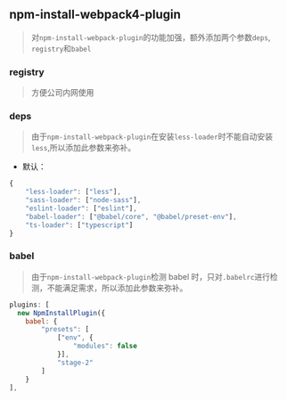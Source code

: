 ## npm-install-webpack4-plugin

> 对`npm-install-webpack-plugin`的功能加强，额外添加两个参数`deps`, `registry`和`babel`

### registry

> 方便公司内网使用

### deps

> 由于`npm-install-webpack-plugin`在安装`less-loader`时不能自动安装`less`,所以添加此参数来弥补。

-   默认：

```js
{
    "less-loader": ["less"],
    "sass-loader": ["node-sass"],
    "eslint-loader": ["eslint"],
    "babel-loader": ["@babel/core", "@babel/preset-env"],
    "ts-loader": ["typescript"]
}
```

### babel

> 由于`npm-install-webpack-plugin`检测 babel 时，只对`.babelrc`进行检测，不能满足需求，所以添加此参数来弥补。

```js
plugins: [
  new NpmInstallPlugin({
    babel: {
        "presets": [
            ["env", {
                "modules": false
            }],
            "stage-2"
        ]
    }
],
```
